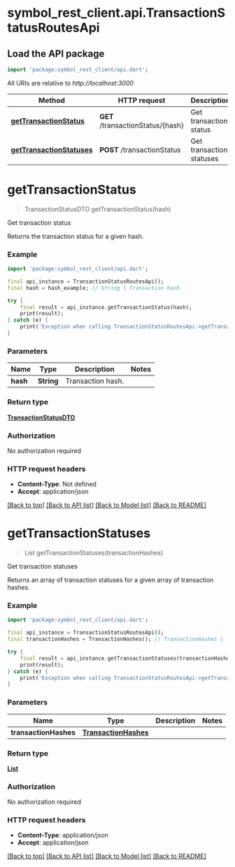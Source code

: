 # symbol_rest_client.api.TransactionStatusRoutesApi

## Load the API package
```dart
import 'package:symbol_rest_client/api.dart';
```

All URIs are relative to *http://localhost:3000*

Method | HTTP request | Description
------------- | ------------- | -------------
[**getTransactionStatus**](TransactionStatusRoutesApi.md#gettransactionstatus) | **GET** /transactionStatus/{hash} | Get transaction status
[**getTransactionStatuses**](TransactionStatusRoutesApi.md#gettransactionstatuses) | **POST** /transactionStatus | Get transaction statuses


# **getTransactionStatus**
> TransactionStatusDTO getTransactionStatus(hash)

Get transaction status

Returns the transaction status for a given hash.

### Example
```dart
import 'package:symbol_rest_client/api.dart';

final api_instance = TransactionStatusRoutesApi();
final hash = hash_example; // String | Transaction hash.

try {
    final result = api_instance.getTransactionStatus(hash);
    print(result);
} catch (e) {
    print('Exception when calling TransactionStatusRoutesApi->getTransactionStatus: $e\n');
}
```

### Parameters

Name | Type | Description  | Notes
------------- | ------------- | ------------- | -------------
 **hash** | **String**| Transaction hash. | 

### Return type

[**TransactionStatusDTO**](TransactionStatusDTO.md)

### Authorization

No authorization required

### HTTP request headers

 - **Content-Type**: Not defined
 - **Accept**: application/json

[[Back to top]](#) [[Back to API list]](../README.md#documentation-for-api-endpoints) [[Back to Model list]](../README.md#documentation-for-models) [[Back to README]](../README.md)

# **getTransactionStatuses**
> List<TransactionStatusDTO> getTransactionStatuses(transactionHashes)

Get transaction statuses

Returns an array of transaction statuses for a given array of transaction hashes.

### Example
```dart
import 'package:symbol_rest_client/api.dart';

final api_instance = TransactionStatusRoutesApi();
final transactionHashes = TransactionHashes(); // TransactionHashes | 

try {
    final result = api_instance.getTransactionStatuses(transactionHashes);
    print(result);
} catch (e) {
    print('Exception when calling TransactionStatusRoutesApi->getTransactionStatuses: $e\n');
}
```

### Parameters

Name | Type | Description  | Notes
------------- | ------------- | ------------- | -------------
 **transactionHashes** | [**TransactionHashes**](TransactionHashes.md)|  | 

### Return type

[**List<TransactionStatusDTO>**](TransactionStatusDTO.md)

### Authorization

No authorization required

### HTTP request headers

 - **Content-Type**: application/json
 - **Accept**: application/json

[[Back to top]](#) [[Back to API list]](../README.md#documentation-for-api-endpoints) [[Back to Model list]](../README.md#documentation-for-models) [[Back to README]](../README.md)

